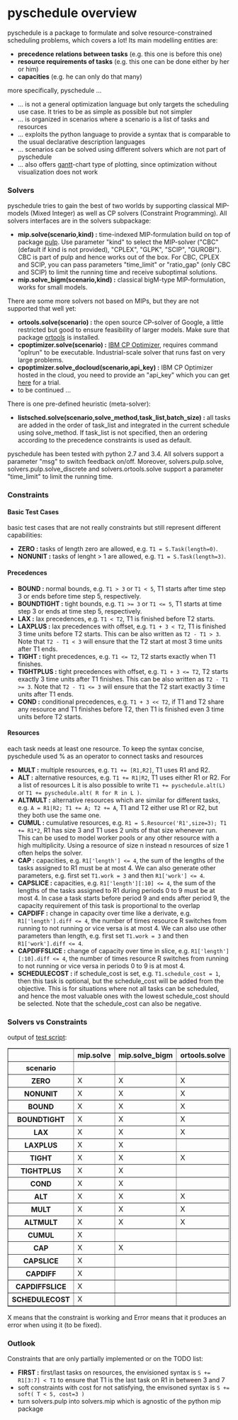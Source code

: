 


# pyschedule overview

pyschedule is a package to formulate and solve resource-constrained scheduling problems, which covers a lot! Its main modelling entities are:

- **precedence relations between tasks** (e.g. this one is before this one)
- **resource requirements of tasks** (e.g. this one can be done either by her or him)
- **capacities** (e.g. he can only do that many)

more specifically, pyschedule ...

- ... is not a general optimization language but only targets the scheduling use case. It tries to be as simple as possible but not simpler
- ... is organized in scenarios where a scenario is a list of tasks and resources
- ... exploits the python language to provide a syntax that is comparable to the usual declarative description languages
- ... scenarios can be solved using different solvers which are not part of pyschedule
- ... also offers [gantt](https://en.wikipedia.org/wiki/Gantt_chart)-chart type of plotting, since optimization without visualization does not work

### Solvers

pyschedule tries to gain the best of two worlds by supporting classical MIP-models (Mixed Integer) as well as CP solvers (Constraint Programming). All solvers interfaces are in the solvers subpackage:

- **mip.solve(scenario,kind) :** time-indexed MIP-formulation build on top of package [pulp](https://github.com/coin-or/pulp). Use parameter "kind" to select the MIP-solver ("CBC" (default if kind is not provided), "CPLEX", "GLPK", "SCIP", "GUROBI"). CBC is part of pulp and hence works out of the box. For CBC, CPLEX and SCIP, you can pass parameters "time_limit" or "ratio_gap" (only CBC and SCIP) to limit the running time and receive suboptimal solutions.
- **mip.solve_bigm(scenario,kind) :** classical bigM-type MIP-formulation, works for small models.

There are some more solvers not based on MIPs, but they are not supported that well yet:

- **ortools.solve(scenario) :** the open source CP-solver of Google, a little restricted but good to ensure feasibility of larger models. Make sure that package [ortools](https://github.com/google/or-tools) is installed.
- **cpoptimizer.solve(scenario) :** [IBM CP Optimizer](http://www-01.ibm.com/software/commerce/optimization/cplex-cp-optimizer/), requires command "oplrun" to be executable. Industrial-scale solver that runs fast on very large problems.
- **cpoptimizer.solve_docloud(scenario,api_key) :** IBM CP Optimizer hosted in the cloud, you need to provide an "api_key" which you can get [here](https://developer.ibm.com/docloud/) for a trial.
- to be continued ...

There is one pre-defined heuristic (meta-solver):

- **listsched.solve(scenario,solve_method,task_list,batch_size) :** all tasks are added in the order of task_list and integrated in the current schedule using solve_method. If task_list is not specified, then an ordering according to the precedence constraints is used as default.


pyschedule has been tested with python 2.7 and 3.4. All solvers support a parameter "msg" to switch feedback on/off. Moreover, solvers.pulp.solve, solvers.pulp.solve_discrete and solvers.ortools.solve support a parameter "time_limit" to limit the running time.

### Constraints

#### Basic Test Cases
basic test cases that are not really constraints but still represent different capabilities:
- **ZERO :** tasks of length zero are allowed, e.g. `T1 = S.Task(length=0)`.
- **NONUNIT :** tasks of lenght > 1 are allowed, e.g. `T1 = S.Task(length=3)`.

#### Precedences
- **BOUND :** normal bounds, e.g. `T1 > 3` or `T1 < 5`, T1 starts after time step 3 or ends before time step 5, respectively.
- **BOUNDTIGHT :** tight bounds, e.g. `T1 >= 3` or `T1 <= 5`, T1 starts at time step 3 or ends at time step 5, respectively.
- **LAX :** lax precedences, e.g. `T1 < T2`, T1 is finished before T2 starts.
- **LAXPLUS :** lax precedences with offset, e.g. `T1 + 3 < T2`, T1 is finished 3 time units before T2 starts. This can be also written as `T2 - T1 > 3`. Note that `T2 - T1 < 3` will ensure that the T2 start at most 3 time units after T1 ends.
- **TIGHT :** tight precedences, e.g. `T1 <= T2`, T2 starts exactly when T1 finishes.
- **TIGHTPLUS :** tight precedences with offset, e.g. `T1 + 3 <= T2`, T2 starts exactly 3 time units after T1 finishes. This can be also written as `T2 - T1 >= 3`. Note that `T2 - T1 <= 3` will ensure that the T2 start exactly 3 time units after T1 ends.
- **COND :** conditional precedences, e.g. `T1 + 3 << T2`, if T1 and T2 share any resource and T1 finishes before T2, then T1 is finished even 3 time units before T2 starts.


#### Resources
each task needs at least one resource. To keep the syntax concise, pyschedule used % as an operator to connect tasks and resources
- **MULT :** multiple resources, e.g. `T1 += [R1,R2]`, T1 uses R1 and R2.
- **ALT :** alternative resources, e.g. `T1 += R1|R2`, T1 uses either R1 or R2. For a list of resources L it is also possible to write `T1 += pyschedule.alt(L)` or `T1 += pyschedule.alt( R for R in L )`.
- **ALTMULT :** alternative resources which are similar for different tasks, e.g. `A = R1|R2; T1 += A; T2 += A`, T1 and T2 either use R1 or R2, but they both use the same one.
- **CUMUL :** cumulative resources, e.g. `R1 = S.Resource('R1',size=3); T1 += R1*2`, R1 has size 3 and T1 uses 2 units of that size whenever run. This can be used to model worker pools or any other resource with a high multiplicity. Using a resource of size n instead n resources of size 1 often helps the solver.
- **CAP :** capacities, e.g. `R1['length'] <= 4`, the sum of the lengths of the tasks assigned to R1 must be at most 4. We can also generate other parameters, e.g. first set `T1.work = 3` and then `R1['work'] <= 4`.
- **CAPSLICE :** capacities, e.g. `R1['length'][:10] <= 4`, the sum of the lengths of the tasks assigned to R1 during periods 0 to 9 must be at most 4. In case a task starts before period 9 and ends after period 9, the capacity requirement of this task is proportional to the overlap
- **CAPDIFF :** change in capacity over time like a derivate, e.g. `R1['length'].diff <= 4`, the number of times resource R switches from running to not running or vice versa is at most 4. We can also use other parameters than length, e.g. first set `T1.work = 3` and then `R1['work'].diff <= 4`.
- **CAPDIFFSLICE :** change of capacity over time in slice, e.g. `R1['length'][:10].diff <= 4`, the number of times resource R switches from running to not running or vice versa in periods 0 to 9 is at most 4.
- **SCHEDULECOST :** if schedule_cost is set, e.g. `T1.schedule_cost = 1`, then this task is optional, but the schedule_cost will be added from the objective. This is for situations where not all tasks can be scheduled, and hence the most valuable ones with the lowest schedule_cost should be selected. Note that the schedule_cost can also be negative.


### Solvers vs Constraints
output of [test script](https://github.com/timnon/pyschedule/blob/master/examples/test-solvers.py):

<table border="1" class="dataframe">
  <thead>
    <tr style="text-align: right;">
      <th></th>
      <th>mip.solve</th>
      <th>mip.solve_bigm</th>
      <th>ortools.solve</th>
    </tr>
    <tr>
      <th>scenario</th>
      <th></th>
      <th></th>
      <th></th>
    </tr>
  </thead>
  <tbody>
    <tr>
      <th>ZERO</th>
      <td>X</td>
      <td>X</td>
      <td>X</td>
    </tr>
    <tr>
      <th>NONUNIT</th>
      <td>X</td>
      <td>X</td>
      <td>X</td>
    </tr>
    <tr>
      <th>BOUND</th>
      <td>X</td>
      <td>X</td>
      <td>X</td>
    </tr>
    <tr>
      <th>BOUNDTIGHT</th>
      <td>X</td>
      <td>X</td>
      <td>X</td>
    </tr>
    <tr>
      <th>LAX</th>
      <td>X</td>
      <td>X</td>
      <td>X</td>
    </tr>
    <tr>
      <th>LAXPLUS</th>
      <td>X</td>
      <td>X</td>
      <td></td>
    </tr>
    <tr>
      <th>TIGHT</th>
      <td>X</td>
      <td>X</td>
      <td>X</td>
    </tr>
    <tr>
      <th>TIGHTPLUS</th>
      <td>X</td>
      <td>X</td>
      <td></td>
    </tr>
    <tr>
      <th>COND</th>
      <td>X</td>
      <td>X</td>
      <td></td>
    </tr>
    <tr>
      <th>ALT</th>
      <td>X</td>
      <td>X</td>
      <td>X</td>
    </tr>
    <tr>
      <th>MULT</th>
      <td>X</td>
      <td>X</td>
      <td>X</td>
    </tr>
    <tr>
      <th>ALTMULT</th>
      <td>X</td>
      <td>X</td>
      <td>X</td>
    </tr>
    <tr>
      <th>CUMUL</th>
      <td>X</td>
      <td></td>
      <td></td>
    </tr>
    <tr>
      <th>CAP</th>
      <td>X</td>
      <td>X</td>
      <td></td>
    </tr>
    <tr>
      <th>CAPSLICE</th>
      <td>X</td>
      <td></td>
      <td></td>
    </tr>
    <tr>
      <th>CAPDIFF</th>
      <td>X</td>
      <td></td>
      <td></td>
    </tr>
    <tr>
      <th>CAPDIFFSLICE</th>
      <td>X</td>
      <td></td>
      <td></td>
    </tr>
    <tr>
      <th>SCHEDULECOST</th>
      <td>X</td>
      <td></td>
      <td></td>
    </tr>
  </tbody>
</table>

X means that the constraint is working and Error means that it produces an error when using it (to be fixed).

### Outlook

Constraints that are only partially implemented or on the TODO list:

- **FIRST :** first/last tasks on resources, the envisioned syntax is `S += R1[3:7] < T1` to ensure that T1 is the last task on R1 in between 3 and 7
- soft constraints with cost for not satisfying, the envisoned syntax is `S += soft( T < 5, cost=3 )`
- turn solvers.pulp into solvers.mip which is agnostic of the python mip package
